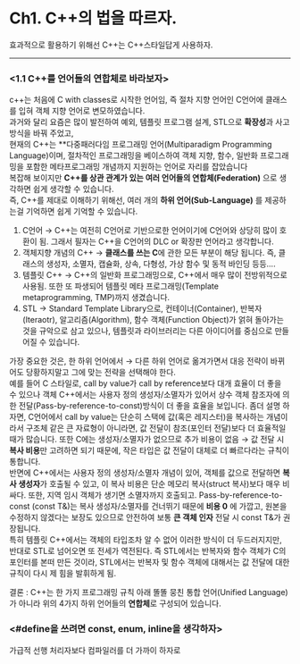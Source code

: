 # Ch1. C++의 법을 따르자.

효과적으로 활용하기 위해선 C++는 C++스타일답게 사용하자. 
  
-------------------------------------------------

### <1.1 C++를 언어들의 연합체로 바라보자>
c++는 처음에 C with classes로 시작한 언어임, 즉 절차 지향 언어인 C언어에 클래스를 입혀 객체 지향 언어로 변모하였습니다. <br>
과거와 달리 요즘은 많이 발전하여 예외, 템플릿 프로그램 설계, STL으로 **확장성**과 사고방식을 바꿔 주었고, <br>
현재의 C++는 **다중패러다임 프로그래밍 언어(Multiparadigm Programming Language)이며, 절차적인 프로그래밍을 베이스하여 객체 지향, 함수, 일반화 프로그래밍을 포함한 메타프로그래밍 개념까지 지원하는 언어로 자리를 잡았습니다 <br>
복잡해 보이지만 **C++를 상관 관계가 있는 여러 언어들의 연합체(Federation)** 으로 생각하면 쉽게 생각할 수 있습니다. <br>
즉, C++를 제대로 이해하기 위해선, 여러 개의 **하위 언어(Sub-Language)** 를 제공하는걸 기억하면 쉽게 기억할 수 있습니다. 

1. C언어 → C++는 여전히 C언어로 기반으로한 언어이기에 C언어와 상당히 많이 호환이 됨. 그래서 필자는 C++을 C언어의 DLC or 확장판 언어라고 생각합니다.
2. 객체지향 개념의 C++  →  **클래스를 쓰는 C**에 관한 모든 부분이 해당 됩니다. 즉, 클래스의 생성자, 소멸자, 캡슐화, 상속, 다형성, 가상 함수 및 동적 바인딩 등등....
3. 템플릿 C++  → C++의 일반화 프로그래밍으로, C++에서 매우 많이 전방위적으로 사용됨. 또한 또 파생되어 템플릿 메타 프로그래밍(Template metaprogramming, TMP)까지 생겼습니다.
4. STL  → Standard Template Library으로, 컨테이너(Container), 반복자(Iteraotr), 알고리즘(Algorithm), 함수 객체(Function Object)가 얽혀 돌아가는 것을 규악으로 삼고 있으나, 템플릿과 라이브러리는 다른 아이디어를 중심으로 만들어질 수 있습니다.

가장 중요한 것은, 한 하위 언어에서  → 다른 하위 언어로 옮겨가면서 대응 전략이 바뀌어도 당황하지말고 그에 맞는 전략을 선택해야 한다. <br>
예를 들어 C 스타일로, call by value가 call by reference보다 대개 효율이 더 좋을 수 있으나 객체 C++에서는 사용자 정의 생성자/소멸자가 있어서 상수 객체 참조자에 의한 전달(Pass-by-reference-to-const)방식이 더 좋을 효율을 보입니다. 좀더 설명 하자면, C언어에서 call by value는 단순히 스택에 값(혹은 레지스터)을 복사하는 개념이라서 구조체 같은 큰 자료형이 아니라면, 값 전달이 참조(포인터 전달)보다 더 효율적일 때가 많습니다. 또한 C에는 생성자/소멸자가 없으므로 추가 비용이 없음 → 값 전달 시 **복사 비용**만 고려하면 되기 때문에, 작은 타입은 값 전달이 대체로 더 빠르다라는 규칙이 통합니다. <br> 
반면에 C++에서는 사용자 정의 생성자/소멸자 개념이 있어, 객체를 값으로 전달하면 **복사 생성자**가 호출될 수 있고, 이 복사 비용은 단순 메모리 복사(struct 복사)보다 매우 비싸다. 또한, 지역 임시 객체가 생기면 소멸자까지 호출되고. Pass-by-reference-to-const (const T&)는 복사 생성자/소멸자를 건너뛰기 때문에 **비용 0** 에 가깝고, 원본을 수정하지 않겠다는 보장도 있으므로 안전하여 보통 **큰 객체 인자** 전달 시 const T&가 권장됩니다. <br> 
특히 템플릿 C++에서는 객체의 타입조차 알 수 없어 이러한 방식이 더 두드러지지만, 반대로 STL로 넘어오면 또 전세가 역전된다. 즉 STL에서는 반복자와 함수 객체가 C의 포인터를 본떠 만든 것이라, STL에서는 반복자 및 함수 객체에 대해서는 값 전달에 대한 규칙이 다시 제 힘을 발휘하게 됨. 

결론 : C++는 한 가지 프로그래밍 규칙 아래 똘똘 뭉친 통합 언어(Unified Language)가 아니라 위의 4가지 하위 언어들의 **연합체**로 구성되어 있습니다. 

### <#define을 쓰려면 const, enum, inline을 생각하자>
가급적 선행 처리자보다 컴파일러를 더 가까이 하자로
